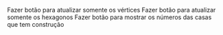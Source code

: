 Fazer botão para atualizar somente os vértices
Fazer botão para atualizar somente os hexagonos
Fazer botão para mostrar os números das casas que tem construção
